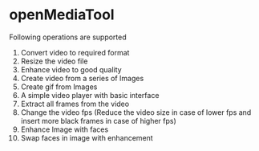 # openMediaTool

Following operations are supported
1. Convert video to required format
2. Resize the video file
3. Enhance video to good quality
4. Create video from a series of Images
5. Create gif from Images
6. A simple video player with basic interface
7. Extract all frames from the video
8. Change the video fps (Reduce the video size in case of lower fps and insert more black frames in case of higher fps)
9. Enhance Image with faces
10. Swap faces in image with enhancement
